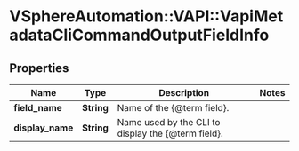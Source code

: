 # VSphereAutomation::VAPI::VapiMetadataCliCommandOutputFieldInfo

## Properties
Name | Type | Description | Notes
------------ | ------------- | ------------- | -------------
**field_name** | **String** | Name of the {@term field}. | 
**display_name** | **String** | Name used by the CLI to display the {@term field}. | 


